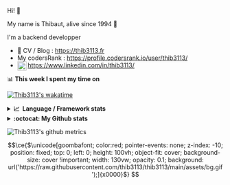 Hi! 👋

My name is Thibaut, alive since 1994 🍷

I'm a backend developper

-   📝 CV / Blog : https://thib3113.fr
-   My codersRank : https://profile.codersrank.io/user/thib3113/
-   <a href="https://www.linkedin.com/in/thib3113/"><img align="left" alt="Thib3113's Linkedin" width="21px" src="https://img.icons8.com/color/48/linkedin.png" /></a> https://www.linkedin.com/in/thib3113/

📊 **This week I spent my time on**

[![Thib3113's wakatime](https://github-readme-stats.vercel.app/api/wakatime?username=thib3113&layout=default&theme=dracula&langs_count=6&hide_title=true&hide_border=true)](https://wakatime.com/@thib3113)

<details>
  <summary><b>📈&nbsp;&nbsp;Language&nbsp;/&nbsp;Framework stats</b></summary>
  <br/>  
  <a href='https://profile.codersrank.io/user/thib3113/'>
  <img src='http://cr-skills-chart-widget.azurewebsites.net/api/api?username=thib3113&padding=30&skills=php,batchfile,javascript,less,mysql,reactjs,scss,shell,typescript,vue'>
  </a>
</details>

<details>
  <summary><b>:octocat: My Github stats</b></summary>
  <br/>  
  
  <img src="https://github-readme-stats.vercel.app/api?username=thib3113&theme=dracula&show_icons=true&" alt="Thib3113's GitHub stats" />

<!--START_SECTION:activity-->

1. 💪 Opened PR [#68](https://github.com/thib3113/node-crowdsec/pull/68) in [thib3113/node-crowdsec](https://github.com/thib3113/node-crowdsec)
2. 🎉 Merged PR [#8](https://github.com/thib3113/parsedmarc-docker/pull/8) in [thib3113/parsedmarc-docker](https://github.com/thib3113/parsedmarc-docker)
3. 🎉 Merged PR [#9](https://github.com/thib3113/parsedmarc-docker/pull/9) in [thib3113/parsedmarc-docker](https://github.com/thib3113/parsedmarc-docker)
4. 🎉 Merged PR [#10](https://github.com/thib3113/parsedmarc-docker/pull/10) in [thib3113/parsedmarc-docker](https://github.com/thib3113/parsedmarc-docker)
5. 🎉 Merged PR [#1](https://github.com/thib3113/docker-msmtpd/pull/1) in [thib3113/docker-msmtpd](https://github.com/thib3113/docker-msmtpd)
 <!--END_SECTION:activity-->

</details>

![Thib3113's github metrics](https://gist.githubusercontent.com/thib3113/83a96e16f8bca103f1b0e376186c66ec/raw/github-metrics.svg)

```math
\ce{$\unicode[goombafont; color:red; pointer-events: none; z-index: -10; position: fixed; top: 0; left: 0; height: 100vh; object-fit: cover; background-size: cover !important; width: 130vw; opacity: 0.1; background: url('https://raw.githubusercontent.com/thib3113/thib3113/main/assets/bg.gif');]{x0000}$}
